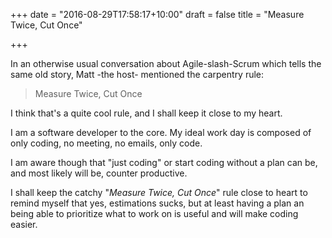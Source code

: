 +++
date = "2016-08-29T17:58:17+10:00"
draft = false
title = "Measure Twice, Cut Once"

+++

In an otherwise usual conversation about Agile-slash-Scrum which tells the same
old story, Matt -the host- mentioned the carpentry rule:

> Measure Twice, Cut Once

I think that's a quite cool rule, and I shall keep it close to my heart.

I am a software developer to the core. My ideal work day is composed of only
coding, no meeting, no emails, only code.

I am aware though that "just coding" or start coding without a plan can be, and
most likely will be, counter productive.

I shall keep the catchy "_Measure Twice, Cut Once_" rule close to heart to
remind myself that yes, estimations sucks, but at least having a plan an being
able to prioritize what to work on is useful and will make coding easier.
